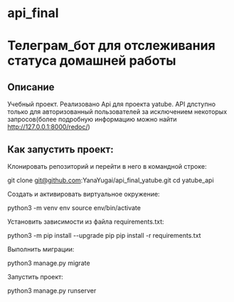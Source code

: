 # api_final
# Телеграм_бот для отслеживания статуса домашней работы

## Описание

Учебный проект. Реализовано Api для проекта yatube. API длступно 
только для авторизованный пользователей за исключением 
некоторых запросов(более подробную информацию можно найти 
http://127.0.0.1:8000/redoc/)

## Как запустить проект:

Клонировать репозиторий и перейти в него в командной строке:

git clone git@github.com:YanaYugai/api_final_yatube.git
cd yatube_api

Cоздать и активировать виртуальное окружение:

python3 -m venv env
source env/bin/activate

Установить зависимости из файла requirements.txt:

python3 -m pip install --upgrade pip
pip install -r requirements.txt

Выполнить миграции:

python3 manage.py migrate

Запустить проект:

python3 manage.py runserver

